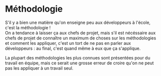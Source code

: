 # Méthodologie

S'il y a bien une matière qu'on enseigne peu aux développeurs à l'école, c'est la méthodologie !  
On a tendance à laisser ça aux chefs de projet, mais s'il est nécéssaire aux chefs de projet de connaître un maximum de choses sur les méthodologies et comment les appliquer, c'est un tort de ne pas en parler aux développeurs : au final, c'est quand même à eux que ça s'applique.

La plupart des méthodologies les plus connues sont présentées pour du travail en équipe, mais ce serait une grosse erreur de croire qu'on ne peut pas les appliquer à un travail seul.
